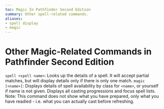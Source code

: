 ```yaml
---
toc: Magic In Pathfinder Second Edition
summary: Other spell-related commands.
aliases:
- spell display
- magic
---
```


# Other Magic-Related Commands in Pathfinder Second Edition

`spell <spell name>`: Looks up the details of a spell. It will accept partial matches, but will display details only if there is only one match. 
`magic [<name>]`: Displays details of spell availability by class for `<name>`, or yourself if name is not given. Displays all casting progressions and focus spell lists. Note: This command does not show what you have prepared, only what you have readied - i.e. what you can actually cast before refreshing. 
